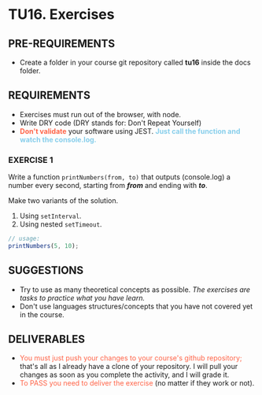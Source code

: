 # TU16. Exercises

## PRE-REQUIREMENTS

- Create a folder in your course git repository called **tu16** inside the docs folder.

## REQUIREMENTS

- Exercises must run out of the browser, with node.
- Write DRY code (DRY stands for: Don't Repeat Yourself)
- <span style="color: tomato;">**Don't validate**</span> your software using JEST. <span style="color: skyblue;">**Just call the function and watch the console.log.**</span>

### EXERCISE 1

Write a function `printNumbers(from, to)` that outputs (console.log) a number every second, starting from ***from*** and ending with ***to***.

Make two variants of the solution.

1. Using `setInterval`.
1. Using nested `setTimeout`.

```js
// usage:
printNumbers(5, 10);
```

## SUGGESTIONS

- Try to use as many theoretical concepts as possible. *The exercises are tasks to practice what you have learn.*
- Don't use languages structures/concepts that you have not covered yet in the course.

## DELIVERABLES

- <span style="color: tomato;">You must just push your changes to your course's github repository;</span> that's all as I already have a clone of your repository. I will pull your changes as soon as you complete the activity, and I will grade it.
- <span style="color: tomato;">To PASS you need to deliver the exercise</span> (no matter if they work or not).
